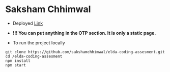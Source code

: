 # Saksham Chhimwal

- Deployed [Link](https://sakshamchhimwal.github.io/elda-coding-assesment/)
- **!!! You can put anything in the OTP section. It is only a static page.**

- To run the project locally
```Shell
git clone https://github.com/sakshamchhimwal/elda-coding-assesment.git
cd /elda-coding-assesment
npm install
npm start
```